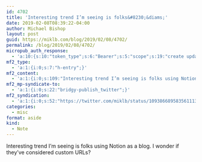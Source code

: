 ```yaml
---
id: 4702
title: 'Interesting trend I’m seeing is folks&#8230;&diams;'
date: 2019-02-08T08:39:22-04:00
author: Michael Bishop
layout: post
guid: https://miklb.com/blog/2019/02/08/4702/
permalink: /blog/2019/02/08/4702/
micropub_auth_response:
  - 'a:10:{s:10:"token_type";s:6:"Bearer";s:5:"scope";s:19:"create update media";s:2:"me";s:18:"https://miklb.com/";s:9:"issued_by";s:45:"https://miklb.com/wp-json/indieauth/1.0/token";s:9:"client_id";s:21:"https://quill.p3k.io/";s:11:"client_name";s:5:"Quill";s:11:"client_icon";s:46:"https://quill.p3k.io/images/quill-icon-196.png";s:9:"issued_at";i:1547363104;s:4:"user";i:1;s:13:"last_accessed";i:1549633162;}'
mf2_type:
  - 'a:1:{i:0;s:7:"h-entry";}'
mf2_content:
  - 'a:1:{i:0;s:109:"Interesting trend I’m seeing is folks using Notion as a blog. I wonder if they’ve considered custom URLs?";}'
mf2_mp-syndicate-to:
  - 'a:1:{i:0;s:22:"bridgy-publish_twitter";}'
mf2_syndication:
  - 'a:1:{i:0;s:52:"https://twitter.com/miklb/status/1093866895835611138";}'
categories:
  - misc
format: aside
kind:
  - Note
---
```

Interesting trend I’m seeing is folks using Notion as a blog. I wonder if they’ve considered custom URLs?